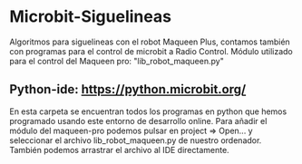# Microbit-Siguelineas
Algoritmos para siguelineas con el robot Maqueen Plus, contamos también con programas para el control de microbit a Radio Control.
Módulo utilizado para el control del Maqueen pro: "lib_robot_maqueen.py"
## Python-ide: https://python.microbit.org/
En esta carpeta se encuentran todos los programas en python que hemos programado usando este entorno de desarrollo online. Para añadir el módulo del maqueen-pro podemos pulsar en project => Open... y seleccionar el archivo lib_robot_maqueen.py de nuestro ordenador. También podemos arrastrar el archivo al IDE directamente.


